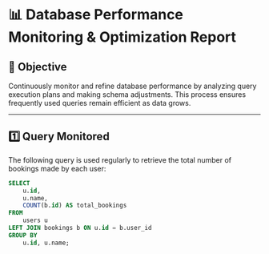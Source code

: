 # 📊 Database Performance Monitoring & Optimization Report

## 🎯 Objective

Continuously monitor and refine database performance by analyzing query execution plans and making schema adjustments. This process ensures frequently used queries remain efficient as data grows.

---

## 1️⃣ Query Monitored

The following query is used regularly to retrieve the total number of bookings made by each user:

```sql
SELECT 
    u.id, 
    u.name, 
    COUNT(b.id) AS total_bookings
FROM 
    users u
LEFT JOIN bookings b ON u.id = b.user_id
GROUP BY 
    u.id, u.name;